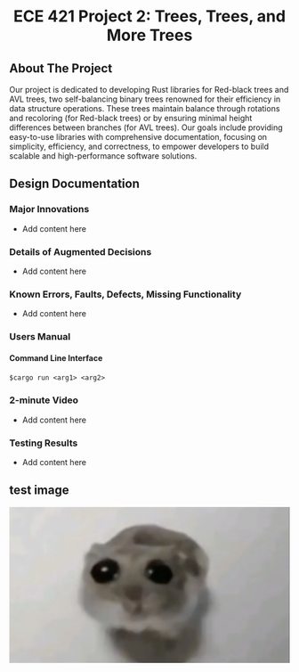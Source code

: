 <a name="readme-top"></a>

<!-- PROJECT LOGO -->
<div align="center">
    <h1 align="center">ECE 421 Project 2: Trees, Trees, and More Trees</h1>
</div>

<!-- ABOUT THE PROJECT -->
## About The Project
Our project is dedicated to developing Rust libraries for Red-black trees and AVL trees, two self-balancing binary trees renowned for their efficiency in data structure operations. These trees maintain balance through rotations and recoloring (for Red-black trees) or by ensuring minimal height differences between branches (for AVL trees). Our goals include providing easy-to-use libraries with comprehensive documentation, focusing on simplicity, efficiency, and correctness, to empower developers to build scalable and high-performance software solutions.

## Design Documentation

### Major Innovations
* Add content here
    
### Details of Augmented Decisions
 * Add content here

### Known Errors, Faults, Defects, Missing Functionality
* Add content here
 
    
### Users Manual
   #### Command Line Interface 
    $cargo run <arg1> <arg2>

### 2-minute Video
* Add content here

### Testing Results
* Add content here


## test image
![Tree Diagram](test.jpg)

